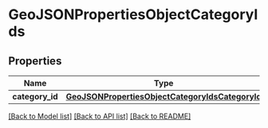 # GeoJSONPropertiesObjectCategoryIds

## Properties
Name | Type | Description | Notes
------------ | ------------- | ------------- | -------------
**category_id** | [**GeoJSONPropertiesObjectCategoryIdsCategoryId**](GeoJSONPropertiesObjectCategoryIdsCategoryId.md) |  | [optional] 

[[Back to Model list]](../README.md#documentation_for_models) [[Back to API list]](../README.md#documentation_for_api_endpoints) [[Back to README]](../README.md)

